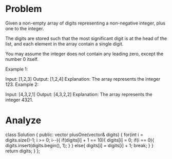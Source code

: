 # Problem
Given a non-empty array of digits representing a non-negative integer, plus one to the integer.

The digits are stored such that the most significant digit is at the head of the list, and each element in the array contain a single digit.

You may assume the integer does not contain any leading zero, except the number 0 itself.

Example 1:

Input: [1,2,3]
Output: [1,2,4]
Explanation: The array represents the integer 123.
Example 2:

Input: [4,3,2,1]
Output: [4,3,2,2]
Explanation: The array represents the integer 4321.

# Analyze

class Solution {
public:
    vector<int> plusOne(vector<int>& digits) {
        for(int i = digits.size()-1; i >= 0; i--){
            if(digits[i] + 1 == 10){
                digits[i] = 0;
                if(i == 0){
                    digits.insert(digits.begin(), 1);
                }
            }
            else{
                digits[i] = digits[i] + 1;
                break;
            }
        }
        return digits;
    }
};

